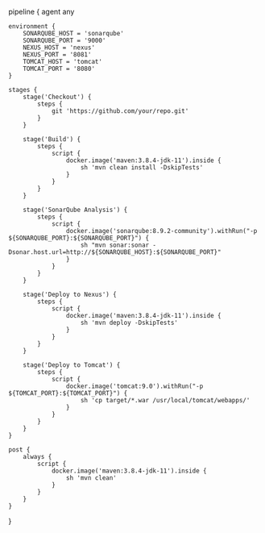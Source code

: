 pipeline {
    agent any

    environment {
        SONARQUBE_HOST = 'sonarqube'
        SONARQUBE_PORT = '9000'
        NEXUS_HOST = 'nexus'
        NEXUS_PORT = '8081'
        TOMCAT_HOST = 'tomcat'
        TOMCAT_PORT = '8080'
    }

    stages {
        stage('Checkout') {
            steps {
                git 'https://github.com/your/repo.git'
            }
        }

        stage('Build') {
            steps {
                script {
                    docker.image('maven:3.8.4-jdk-11').inside {
                        sh 'mvn clean install -DskipTests'
                    }
                }
            }
        }

        stage('SonarQube Analysis') {
            steps {
                script {
                    docker.image('sonarqube:8.9.2-community').withRun("-p ${SONARQUBE_PORT}:${SONARQUBE_PORT}") {
                        sh "mvn sonar:sonar -Dsonar.host.url=http://${SONARQUBE_HOST}:${SONARQUBE_PORT}"
                    }
                }
            }
        }

        stage('Deploy to Nexus') {
            steps {
                script {
                    docker.image('maven:3.8.4-jdk-11').inside {
                        sh 'mvn deploy -DskipTests'
                    }
                }
            }
        }

        stage('Deploy to Tomcat') {
            steps {
                script {
                    docker.image('tomcat:9.0').withRun("-p ${TOMCAT_PORT}:${TOMCAT_PORT}") {
                        sh 'cp target/*.war /usr/local/tomcat/webapps/'
                    }
                }
            }
        }
    }

    post {
        always {
            script {
                docker.image('maven:3.8.4-jdk-11').inside {
                    sh 'mvn clean'
                }
            }
        }
    }
}
